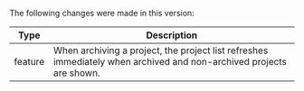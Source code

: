 The following changes were made in this version:

| Type | Description |
| ---- | ----------- |
| feature | When archiving a project, the project list refreshes immediately when archived and non-archived projects are shown. |


[comment]: # (Use one of the following types: bugfix, feature)